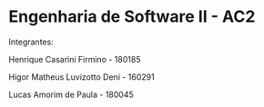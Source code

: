 # Engenharia de Software II - AC2

Integrantes:

Henrique Casarini Firmino - 180185

Higor Matheus Luvizotto Deni - 160291

Lucas Amorim de Paula - 180045